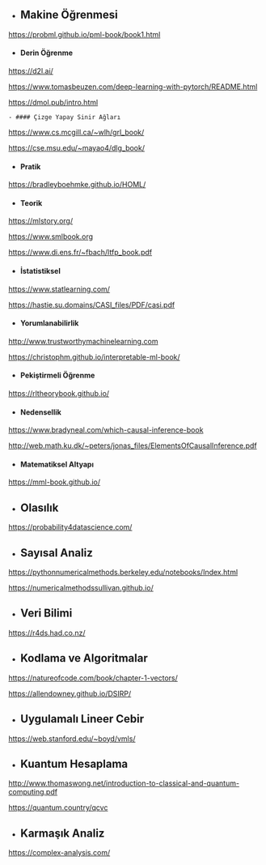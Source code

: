 * ## Makine Öğrenmesi
https://probml.github.io/pml-book/book1.html

  + #### Derin Öğrenme

  https://d2l.ai/

  https://www.tomasbeuzen.com/deep-learning-with-pytorch/README.html

  https://dmol.pub/intro.html

    - #### Çizge Yapay Sinir Ağları

  https://www.cs.mcgill.ca/~wlh/grl_book/

  https://cse.msu.edu/~mayao4/dlg_book/

  + #### Pratik
  https://bradleyboehmke.github.io/HOML/

  + #### Teorik 
  https://mlstory.org/

  https://www.smlbook.org

  https://www.di.ens.fr/~fbach/ltfp_book.pdf

  + #### İstatistiksel
  https://www.statlearning.com/

  https://hastie.su.domains/CASI_files/PDF/casi.pdf

  + #### Yorumlanabilirlik
  http://www.trustworthymachinelearning.com

  https://christophm.github.io/interpretable-ml-book/

  + #### Pekiştirmeli Öğrenme
  https://rltheorybook.github.io/

  + #### Nedensellik
  https://www.bradyneal.com/which-causal-inference-book

  http://web.math.ku.dk/~peters/jonas_files/ElementsOfCausalInference.pdf

  + #### Matematiksel Altyapı
  https://mml-book.github.io/

* ## Olasılık
https://probability4datascience.com/

* ## Sayısal Analiz

https://pythonnumericalmethods.berkeley.edu/notebooks/Index.html

https://numericalmethodssullivan.github.io/


* ## Veri Bilimi

https://r4ds.had.co.nz/

* ## Kodlama ve Algoritmalar
https://natureofcode.com/book/chapter-1-vectors/

https://allendowney.github.io/DSIRP/

* ## Uygulamalı Lineer Cebir

https://web.stanford.edu/~boyd/vmls/

* ## Kuantum Hesaplama

http://www.thomaswong.net/introduction-to-classical-and-quantum-computing.pdf

https://quantum.country/qcvc

* ## Karmaşık Analiz

https://complex-analysis.com/

